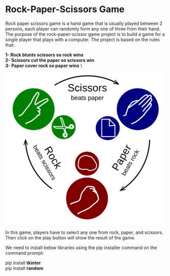 # Rock-Paper-Scissors Game

Rock paper scissors game is a hand game that is usually played between 2 persons, each player can randomly form any one of three from their hand.
\
The purpose of the rock-paper-scissor game project is to build a game for a single player that plays with a computer. The project is based on the rules that:

**1- Rock blunts scissors so rock wins**
\
**2- Scissors cut the paper so scissors win**
\
**3- Paper cover rock so paper wins**
\


<img src='rock-paper-scissors.svg.png' width = 500>


In this game, players have to select any one from rock, paper, and scissors. Then click on the play button will show the result of the game.

We need to install below libraries using the pip installer command on the command prompt:

pip install **tkinter**
\
pip install **random**
